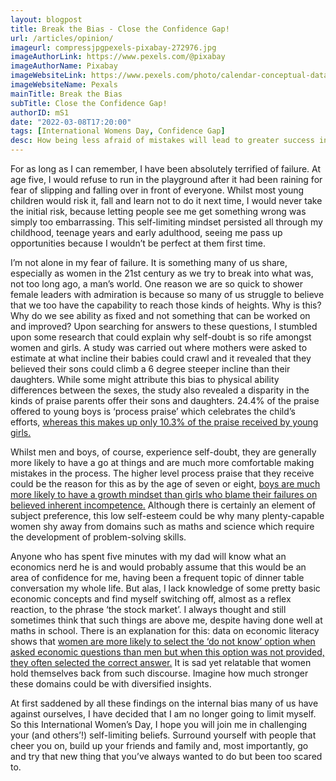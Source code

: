 ```yaml
---
layout: blogpost
title: Break the Bias - Close the Confidence Gap!
url: /articles/opinion/
imageurl: compressjpgpexels-pixabay-272976.jpg
imageAuthorLink: https://www.pexels.com/@pixabay
imageAuthorName: Pixabay
imageWebsiteLink: https://www.pexels.com/photo/calendar-conceptual-data-date-272976/
imageWebsiteName: Pexals
mainTitle: Break the Bias 
subTitle: Close the Confidence Gap!
authorID: mS1
date: "2022-03-08T17:20:00"
tags: [International Womens Day, Confidence Gap]
desc: How being less afraid of mistakes will lead to greater success in future
---
```


For as long as I can remember, I have been absolutely terrified of failure. At age five, I would refuse to run in the playground after it had been raining for fear of slipping and falling over in front of everyone. Whilst most young children would risk it, fall and learn not to do it next time, I would never take the initial risk, because letting people see me get something wrong was simply too embarrassing. This self-limiting mindset persisted all through my childhood, teenage years and early adulthood, seeing me pass up opportunities because I wouldn’t be perfect at them first time.

I’m not alone in my fear of failure. It is something many of us share, especially as women in the 21st century as we try to break into what was, not too long ago, a man’s world. One reason we are so quick to shower female leaders with admiration is because so many of us struggle to believe that we too have the capability to reach those kinds of heights. Why is this? Why do we see ability as fixed and not something that can be worked on and improved? Upon searching for answers to these questions, I stumbled upon some research that could explain why self-doubt is so rife amongst women and girls. A study was carried out where mothers were asked to estimate at what incline their babies could crawl and it revealed that they believed their sons could climb a 6 degree steeper incline than their daughters. While some might attribute this bias to physical ability differences between the sexes, the study also revealed a disparity in the kinds of praise parents offer their sons and daughters. 24.4% of the praise offered to young boys is ‘process praise’ which celebrates the child’s efforts, <a href='https://blog.innerdrive.co.uk/do-parents-treat-their-sons-and-daughters-differently' target='_blank'>whereas this makes up only 10.3% of the praise received by young girls.</a>

Whilst men and boys, of course, experience self-doubt, they are generally more likely to have a go at things and are much more comfortable making mistakes in the process. The higher level process praise that they receive could be the reason for this as by the age of seven or eight, <a href='https://blog.innerdrive.co.uk/do-parents-treat-their-sons-and-daughters-differently' target='_blank'>boys are much more likely to have a growth mindset than girls who blame their failures on believed inherent incompetence.</a> Although there is certainly an element of subject preference, this low self-esteem could be why many plenty-capable women shy away from domains such as maths and science which require the development of problem-solving skills. 

Anyone who has spent five minutes with my dad will know what an economics nerd he is and would probably assume that this would be an area of confidence for me, having been a frequent topic of dinner table conversation my whole life. But alas, I lack knowledge of some pretty basic economic concepts and find myself switching off, almost as a reflex reaction, to the phrase ‘the stock market’. I always thought and still sometimes think that such things are above me, despite having done well at maths in school. There is an explanation for this: data on economic literacy shows that <a href='https://www.marketwatch.com/story/whats-behind-the-financial-literacy-gender-gap-these-academics-both-male-and-female-found-one-answer-11620068977' target='_blank'>women are more likely to select the ‘do not know’ option when asked economic questions than men but when this option was not provided, they often selected the correct answer.</a> It is sad yet relatable that women hold themselves back from such discourse. Imagine how much stronger these domains could be with diversified insights.

At first saddened by all these findings on the internal bias many of us have against ourselves, I have decided that I am no longer going to limit myself. So this International Women’s Day, I hope you will join me in challenging your (and others’!) self-limiting beliefs. Surround yourself with people that cheer you on, build up your friends and family and, most importantly, go and try that new thing that you’ve always wanted to do but been too scared to.